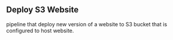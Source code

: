 ## Deploy S3 Website

pipeline that deploy new version of a website to S3 bucket that is configured to host website.